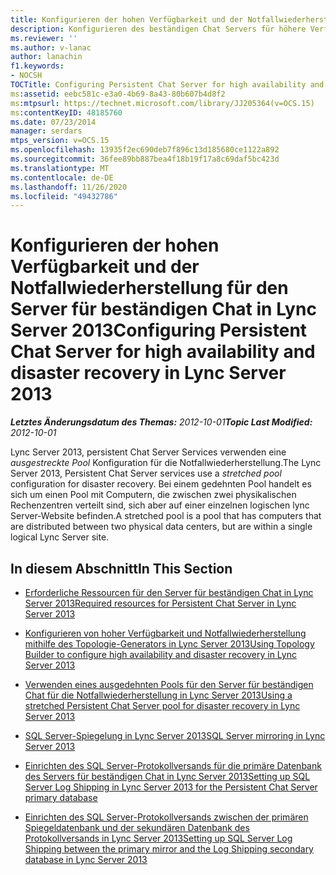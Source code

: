 ```yaml
---
title: Konfigurieren der hohen Verfügbarkeit und der Notfallwiederherstellung für den Server für beständigen Chat
description: Konfigurieren des beständigen Chat Servers für höhere Verfügbarkeit und Disaster Recovery
ms.reviewer: ''
ms.author: v-lanac
author: lanachin
f1.keywords:
- NOCSH
TOCTitle: Configuring Persistent Chat Server for high availability and disaster recovery
ms:assetid: eebc581c-e3a0-4b69-8a43-80b607b4d8f2
ms:mtpsurl: https://technet.microsoft.com/library/JJ205364(v=OCS.15)
ms:contentKeyID: 48185760
ms.date: 07/23/2014
manager: serdars
mtps_version: v=OCS.15
ms.openlocfilehash: 13935f2ec690deb7f896c13d185680ce1122a892
ms.sourcegitcommit: 36fee89bb887bea4f18b19f17a8c69daf5bc423d
ms.translationtype: MT
ms.contentlocale: de-DE
ms.lasthandoff: 11/26/2020
ms.locfileid: "49432786"
---
```

# <a name="configuring-persistent-chat-server-for-high-availability-and-disaster-recovery-in-lync-server-2013"></a><span data-ttu-id="7a0a3-103">Konfigurieren der hohen Verfügbarkeit und der Notfallwiederherstellung für den Server für beständigen Chat in Lync Server 2013</span><span class="sxs-lookup"><span data-stu-id="7a0a3-103">Configuring Persistent Chat Server for high availability and disaster recovery in Lync Server 2013</span></span>

<div data-xmlns="http://www.w3.org/1999/xhtml">

<div class="topic" data-xmlns="http://www.w3.org/1999/xhtml" data-msxsl="urn:schemas-microsoft-com:xslt" data-cs="https://msdn.microsoft.com/">

<div data-asp="https://msdn2.microsoft.com/asp">



</div>

<div id="mainSection">

<div id="mainBody"><span data-ttu-id="7a0a3-104">

<span> </span></span><span class="sxs-lookup"><span data-stu-id="7a0a3-104">

<span> </span></span></span>

<span data-ttu-id="7a0a3-105">_**Letztes Änderungsdatum des Themas:** 2012-10-01_</span><span class="sxs-lookup"><span data-stu-id="7a0a3-105">_**Topic Last Modified:** 2012-10-01_</span></span>

<span data-ttu-id="7a0a3-106">Lync Server 2013, persistent Chat Server Services verwenden eine *ausgestreckte Pool* Konfiguration für die Notfallwiederherstellung.</span><span class="sxs-lookup"><span data-stu-id="7a0a3-106">The Lync Server 2013, Persistent Chat Server services use a *stretched pool* configuration for disaster recovery.</span></span> <span data-ttu-id="7a0a3-107">Bei einem gedehnten Pool handelt es sich um einen Pool mit Computern, die zwischen zwei physikalischen Rechenzentren verteilt sind, sich aber auf einer einzelnen logischen lync Server-Website befinden.</span><span class="sxs-lookup"><span data-stu-id="7a0a3-107">A stretched pool is a pool that has computers that are distributed between two physical data centers, but are within a single logical Lync Server site.</span></span>

<div>

## <a name="in-this-section"></a><span data-ttu-id="7a0a3-108">In diesem Abschnitt</span><span class="sxs-lookup"><span data-stu-id="7a0a3-108">In This Section</span></span>

  - [<span data-ttu-id="7a0a3-109">Erforderliche Ressourcen für den Server für beständigen Chat in Lync Server 2013</span><span class="sxs-lookup"><span data-stu-id="7a0a3-109">Required resources for Persistent Chat Server in Lync Server 2013</span></span>](lync-server-2013-required-resources-for-persistent-chat-server.md)

  - [<span data-ttu-id="7a0a3-110">Konfigurieren von hoher Verfügbarkeit und Notfallwiederherstellung mithilfe des Topologie-Generators in Lync Server 2013</span><span class="sxs-lookup"><span data-stu-id="7a0a3-110">Using Topology Builder to configure high availability and disaster recovery in Lync Server 2013</span></span>](lync-server-2013-using-topology-builder-to-configure-high-availability-and-disaster-recovery.md)

  - [<span data-ttu-id="7a0a3-111">Verwenden eines ausgedehnten Pools für den Server für beständigen Chat für die Notfallwiederherstellung in Lync Server 2013</span><span class="sxs-lookup"><span data-stu-id="7a0a3-111">Using a stretched Persistent Chat Server pool for disaster recovery in Lync Server 2013</span></span>](lync-server-2013-using-a-stretched-persistent-chat-server-pool-for-disaster-recovery.md)

  - [<span data-ttu-id="7a0a3-112">SQL Server-Spiegelung in Lync Server 2013</span><span class="sxs-lookup"><span data-stu-id="7a0a3-112">SQL Server mirroring in Lync Server 2013</span></span>](lync-server-2013-sql-server-mirroring.md)

  - [<span data-ttu-id="7a0a3-113">Einrichten des SQL Server-Protokollversands für die primäre Datenbank des Servers für beständigen Chat in Lync Server 2013</span><span class="sxs-lookup"><span data-stu-id="7a0a3-113">Setting up SQL Server Log Shipping in Lync Server 2013 for the Persistent Chat Server primary database</span></span>](lync-server-2013-setting-up-sql-server-log-shipping-for-the-persistent-chat-server-primary-database.md)

  - [<span data-ttu-id="7a0a3-114">Einrichten des SQL Server-Protokollversands zwischen der primären Spiegeldatenbank und der sekundären Datenbank des Protokollversands in Lync Server 2013</span><span class="sxs-lookup"><span data-stu-id="7a0a3-114">Setting up SQL Server Log Shipping between the primary mirror and the Log Shipping secondary database in Lync Server 2013</span></span>](lync-server-2013-set-up-log-shipping-secondary-database.md)

<span data-ttu-id="7a0a3-115"></div>

</div>

<span> </span>

</div>

</div>

</span><span class="sxs-lookup"><span data-stu-id="7a0a3-115"></div>

</div>

<span> </span>

</div>

</div>

</span></span></div>

